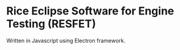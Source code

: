 # Rice Eclipse Software for Engine Testing (RESFET)
Written in Javascript using Electron framework.
